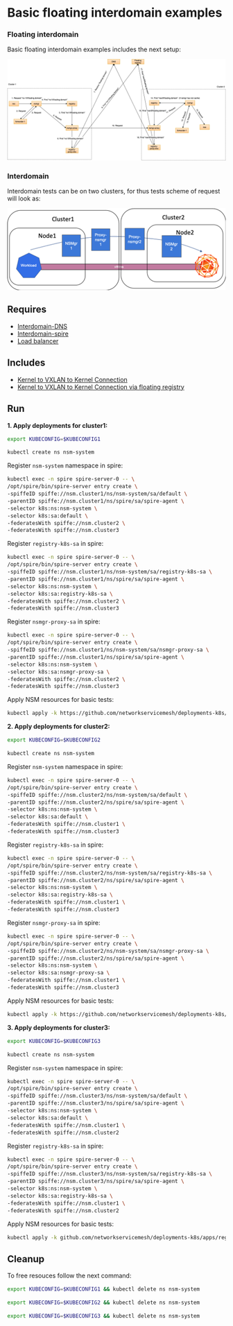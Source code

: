 # Basic floating interdomain examples

### Floating interdomain

Basic floating interdomain examples includes the next setup:

![NSM floating interdomain Scheme](./floating_interdomain_concept.png "NSM Basic floating interdomain Scheme")

### Interdomain
Interdomain tests can be on two clusters, for thus tests scheme of request will look as:

![NSM  interdomain Scheme](./interdomain_concept.png "NSM Basic floating interdomain Scheme")



## Requires

- [Interdomain-DNS](./dns)
- [Interdomain-spire](./spire)
- [Load balancer](./loadbalancer)

## Includes

- [Kernel to VXLAN to Kernel Connection](./usecases/Kernel2Vxlan2Kernel)
- [Kernel to VXLAN to Kernel Connection via floating registry](./usecases/FloatingKernel2Vxlan2Kernel)

## Run

**1. Apply deployments for cluster1:**

```bash
export KUBECONFIG=$KUBECONFIG1
```

```bash
kubectl create ns nsm-system
```

Register `nsm-system` namespace in spire:

```bash
kubectl exec -n spire spire-server-0 -- \
/opt/spire/bin/spire-server entry create \
-spiffeID spiffe://nsm.cluster1/ns/nsm-system/sa/default \
-parentID spiffe://nsm.cluster1/ns/spire/sa/spire-agent \
-selector k8s:ns:nsm-system \
-selector k8s:sa:default \
-federatesWith spiffe://nsm.cluster2 \
-federatesWith spiffe://nsm.cluster3
```

Register `registry-k8s-sa` in spire:

```bash
kubectl exec -n spire spire-server-0 -- \
/opt/spire/bin/spire-server entry create \
-spiffeID spiffe://nsm.cluster1/ns/nsm-system/sa/registry-k8s-sa \
-parentID spiffe://nsm.cluster1/ns/spire/sa/spire-agent \
-selector k8s:ns:nsm-system \
-selector k8s:sa:registry-k8s-sa \
-federatesWith spiffe://nsm.cluster2 \
-federatesWith spiffe://nsm.cluster3
```

Register `nsmgr-proxy-sa` in spire:

```bash
kubectl exec -n spire spire-server-0 -- \
/opt/spire/bin/spire-server entry create \
-spiffeID spiffe://nsm.cluster1/ns/nsm-system/sa/nsmgr-proxy-sa \
-parentID spiffe://nsm.cluster1/ns/spire/sa/spire-agent \
-selector k8s:ns:nsm-system \
-selector k8s:sa:nsmgr-proxy-sa \
-federatesWith spiffe://nsm.cluster2 \
-federatesWith spiffe://nsm.cluster3
```

Apply NSM resources for basic tests:

```bash
kubectl apply -k https://github.com/networkservicemesh/deployments-k8s/examples/interdomain?ref=5652c5d0e7e0b4d335015928d403ea3cff9c9b0e
```

**2. Apply deployments for cluster2:**

```bash
export KUBECONFIG=$KUBECONFIG2
```

```bash
kubectl create ns nsm-system
```

Register `nsm-system` namespace in spire:

```bash
kubectl exec -n spire spire-server-0 -- \
/opt/spire/bin/spire-server entry create \
-spiffeID spiffe://nsm.cluster2/ns/nsm-system/sa/default \
-parentID spiffe://nsm.cluster2/ns/spire/sa/spire-agent \
-selector k8s:ns:nsm-system \
-selector k8s:sa:default \
-federatesWith spiffe://nsm.cluster1 \
-federatesWith spiffe://nsm.cluster3
```

Register `registry-k8s-sa` in spire:

```bash
kubectl exec -n spire spire-server-0 -- \
/opt/spire/bin/spire-server entry create \
-spiffeID spiffe://nsm.cluster2/ns/nsm-system/sa/registry-k8s-sa \
-parentID spiffe://nsm.cluster2/ns/spire/sa/spire-agent \
-selector k8s:ns:nsm-system \
-selector k8s:sa:registry-k8s-sa \
-federatesWith spiffe://nsm.cluster1 \
-federatesWith spiffe://nsm.cluster3
```

Register `nsmgr-proxy-sa` in spire:

```bash
kubectl exec -n spire spire-server-0 -- \
/opt/spire/bin/spire-server entry create \
-spiffeID spiffe://nsm.cluster2/ns/nsm-system/sa/nsmgr-proxy-sa \
-parentID spiffe://nsm.cluster2/ns/spire/sa/spire-agent \
-selector k8s:ns:nsm-system \
-selector k8s:sa:nsmgr-proxy-sa \
-federatesWith spiffe://nsm.cluster1 \
-federatesWith spiffe://nsm.cluster3
```

Apply NSM resources for basic tests:

```bash
kubectl apply -k https://github.com/networkservicemesh/deployments-k8s/examples/interdomain?ref=5652c5d0e7e0b4d335015928d403ea3cff9c9b0e
```


**3. Apply deployments for cluster3:**

```bash
export KUBECONFIG=$KUBECONFIG3
```

```bash
kubectl create ns nsm-system
```

Register `nsm-system` namespace in spire:

```bash
kubectl exec -n spire spire-server-0 -- \
/opt/spire/bin/spire-server entry create \
-spiffeID spiffe://nsm.cluster3/ns/nsm-system/sa/default \
-parentID spiffe://nsm.cluster3/ns/spire/sa/spire-agent \
-selector k8s:ns:nsm-system \
-selector k8s:sa:default \
-federatesWith spiffe://nsm.cluster1 \
-federatesWith spiffe://nsm.cluster2
```

Register `registry-k8s-sa` in spire:

```bash
kubectl exec -n spire spire-server-0 -- \
/opt/spire/bin/spire-server entry create \
-spiffeID spiffe://nsm.cluster3/ns/nsm-system/sa/registry-k8s-sa \
-parentID spiffe://nsm.cluster3/ns/spire/sa/spire-agent \
-selector k8s:ns:nsm-system \
-selector k8s:sa:registry-k8s-sa \
-federatesWith spiffe://nsm.cluster1 \
-federatesWith spiffe://nsm.cluster2
```

Apply NSM resources for basic tests:

```bash
kubectl apply -k github.com/networkservicemesh/deployments-k8s/apps/registry-k8s?ref=5652c5d0e7e0b4d335015928d403ea3cff9c9b0e
```

## Cleanup

To free resouces follow the next command:

```bash
export KUBECONFIG=$KUBECONFIG1 && kubectl delete ns nsm-system
```
```bash
export KUBECONFIG=$KUBECONFIG2 && kubectl delete ns nsm-system
```
```bash
export KUBECONFIG=$KUBECONFIG3 && kubectl delete ns nsm-system
```
